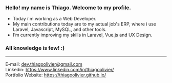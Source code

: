 ### Hello! my name is Thiago. Welcome to my profile.

- Today i'm working as a Web Developer.
- My main contributions today are to my actual job's ERP, where i use Laravel, Javascript, MySQL, and other tools.
- I’m currently improving my skills in Laravel, Vue.js and UX Design.

### All knowledge is few! :)
---------------------------------------------------------------------------------
E-mail: dev.thiagoolivier@gmail.com
<br>
Linkedin: https://www.linkedin.com/in/thiagoolivier/
<br>
Portfolio Website: https://thiagoolivier.github.io/
